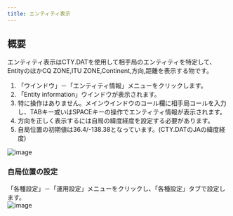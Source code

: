 ```yaml
---
title: エンティティ表示
---
```


## 概要

エンティティ表示はCTY.DATを使用して相手局のエンティティを特定して、EntityのほかCQ ZONE,ITU ZONE,Continent,方向,距離を表示する物です。  

1. 「ウインドウ」－「エンティティ情報」メニューをクリックします。
2. 「Entity information」ウインドウが表示されます。
3. 特に操作はありません。メインウインドウのコール欄に相手局コールを入力し、TABキー或いはSPACEキーの操作でエンティティ情報が表示されます。
4. 方向を正しく表示するには自局の緯度経度を設定する必要があります。
5. 自局位置の初期値は36.4/-138.38となっています。(CTY.DATのJAの緯度経度)

![image](https://github.com/user-attachments/assets/06938dfe-9f73-4c6e-8a2f-936375172080)


### 自局位置の設定

「各種設定」－「運用設定」メニューをクリックし、「各種設定」タブで設定します。  
![image](https://github.com/user-attachments/assets/e8a3fa27-1770-4615-929e-66eb2f1905a2)

